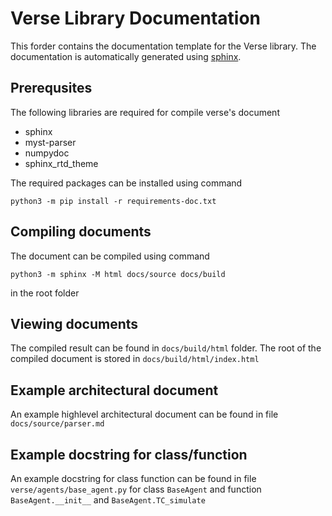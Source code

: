# Verse Library Documentation
This forder contains the documentation template for the Verse library. The documentation is automatically generated using [sphinx](https://www.sphinx-doc.org/en/master/). 

## Prerequsites 
The following libraries are required for compile verse's document
- sphinx
- myst-parser 
- numpydoc 
- sphinx_rtd_theme

The required packages can be installed using command 
```
python3 -m pip install -r requirements-doc.txt
```

## Compiling documents
The document can be compiled using command 
```
python3 -m sphinx -M html docs/source docs/build
```
in the root folder

## Viewing documents
The compiled result can be found in ```docs/build/html``` folder. The root of the compiled document is stored in ```docs/build/html/index.html```

## Example architectural document
An example highlevel architectural document can be found in file ```docs/source/parser.md```

## Example docstring for class/function
An example docstring for class function can be found in file ```verse/agents/base_agent.py``` for class ```BaseAgent``` and function ```BaseAgent.__init__``` and ```BaseAgent.TC_simulate```
